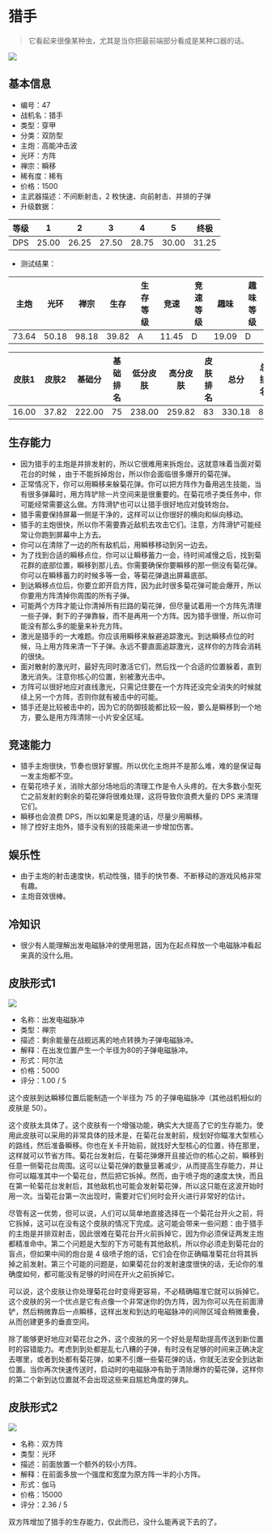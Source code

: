 # 猎手

> 它看起来很像某种虫，尤其是当你把最前端部分看成是某种口器的话。

<img src="/ships/ship_47.png" style={{zoom:1}}/>

## 基本信息

- 编号：47
- 战机名：猎手
- 类型：穿甲
- 分类：双防型
- 主炮：高能冲击波
- 光环：方阵
- 禅宗：瞬移
- 稀有度：稀有
- 价格：1500
- 主武器描述：不间断射击，2 枚快速、向前射击、并排的子弹
- 升级数据：

| 等级 | 1 | 2 | 3 | 4 | 5 | 终极 |
|--|--|--|--|--|--|--|
| DPS | 25.00 | 26.25 | 27.50 | 28.75 | 30.00 | 31.25 |

- 测试结果：

| 主炮 | 光环 | 禅宗 | 生存 | 生存等级 | 竞速 | 竞速等级 | 趣味 | 趣味等级 |
|--|--|--|--|--|--|--|--|--|
| 73.64 | 50.18 | 98.18 | 39.82 | A | 11.45 | D | 19.09 | D |

| 皮肤1 | 皮肤2 | 基础分 | 基础排名 | 低分皮肤 | 高分皮肤 | 皮肤排名 | 总分 | 总排名 |
|--|--|--|--|--|--|--|--|--|
| 16.00 | 37.82 | 222.00 | 75 | 238.00 | 259.82 | 83 | 330.18 | 85 |

## 生存能力

- 因为猎手的主炮是并排发射的，所以它很难用来拆炮台。这就意味着当面对菊花台的时候 ，由于不能拆掉炮台，所以你会面临很多爆开的菊花弹。
- 正常情况下，你可以用瞬移来躲菊花弹。你可以把方阵作为备用逃生技能，当有很多弹幕时，用方阵铲除一片空间来是很重要的。在菊花喷子类任务中，你可能经常需要这么做。方阵滑铲也可以让猎手很好地应对旋转炮台。
- 猎手需要保持屏幕一侧是干净的，这样可以让你很好的横向和纵向移动。
- 猎手的主炮很快，所以你不需要靠近敌机去攻击它们。注意，方阵滑铲可能经常让你跑到屏幕中上方去。
- 你可以在清除了一边的所有敌机后，用瞬移移动到另一边去。
- 为了找到合适的瞬移点位，你可以让瞬移蓄力一会，待时间减慢之后，找到菊花群的底部位置，瞬移到那儿去。你需要确保你要瞬移的那一侧没有菊花弹。你可以在瞬移蓄力的时候多等一会，等菊花弹退出屏幕底部。
- 到达瞬移点位后，你要立即开启方阵，因为此时很多菊花弹可能会爆开，所以你要用方阵清掉你周围的所有子弹。
- 可能两个方阵才能让你清掉所有拦路的菊花弹，但尽量试着用一个方阵先清理一些子弹，剩下的子弹靠躲，而不是再用一个方阵。因为猎手很慢，所以你可能没有那么多的能量来补充方阵。
- 激光是猎手的一大难题。你应该用瞬移来躲避追踪激光。到达瞬移点位的时候，马上用方阵来清一下子弹。永远不要直面追踪激光，这样你的方阵会消耗的很快。
- 面对散射的激光时，最好先同时激活它们，然后找一个合适的位置躲着，直到激光消失。注意你核心的位置，别被激光击中。
- 方阵可以很好地应对直线激光，只需记住要在一个方阵还没完全消失的时候就续上另一个方阵，否则你就有被击中的可能。
- 猎手还是比较被击中的，因为它的防御技能都比较一般，要么是瞬移到一个地方，要么是用方阵清除一小片安全区域。

## 竞速能力

- 猎手主炮很快，节奏也很好掌握。所以优化主炮并不是那么难，难的是保证每一发主炮都不空。
- 在菊花喷子关，消除大部分场地后的清理工作是令人头疼的。在大多数小型死亡之前发射的剩余的菊花弹将很难处理，这将导致你浪费大量的 DPS 来清理它们。
- 瞬移也会浪费 DPS，所以如果是竞速的话，尽量少用瞬移。
- 除了控好主炮外，猎手没有别的技能来进一步增加伤害。

## 娱乐性

- 由于主炮的射击速度快，机动性强，猎手的快节奏、不断移动的游戏风格非常有趣。
- 主炮音效很棒。

## 冷知识

- 很少有人能理解出发电磁脉冲的使用思路，因为在起点释放一个电磁脉冲看起来真的没什么用。

## 皮肤形式1

<img src="/ships/ship_47_apex_1.png" style={{zoom:1}}/>

- 名称：出发电磁脉冲
- 类型：禅宗
- 描述：剩余能量在战舰远离的地点转换为子弹电磁脉冲。
- 解释：在出发位置产生一个半径为80的子弹电磁脉冲。
- 形式：阿尔法
- 价格：5000
- 评分：1.00 / 5

这个皮肤到达瞬移位置后能制造一个半径为 75 的子弹电磁脉冲（其他战机相似的皮肤是 50）。

这个皮肤太具体了。这个皮肤有一个增强功能，确实大大提高了它的生存能力。使用此皮肤可以采用的非常具体的技术是，在菊花台发射前，规划好你瞄准大型核心的路线，然后准备瞬移。你也在关卡开始前，就找好大型核心的位置，待在那里，这样就可以节省方阵。菊花台发射后，在菊花弹爆开且接近你的核心之前，瞬移到任意一侧菊花台周围。这可以让菊花弹的数量显著减少，从而提高生存能力，并让你可以瞄准其中一个菊花台，然后把它拆掉。然而，由于喷子炮的速度太快，而且在第一轮菊花台发射后，其他敌机也可能会发射菊花弹，所以这只能在这波开始时用一次。当菊花台第一次出现时，需要对它们何时会开火进行非常好的估计。

尽管有这一优势，但可以说，人们可以简单地直接选择在一个菊花台开火之前，将它拆掉，这可以在没有这个皮肤的情况下完成。这可能会带来一些问题：由于猎手的主炮是并排双射击，因此很难在菊花台开火前拆掉它，因为你必须保证两发主炮都精准命中。第二个问题是大型的下方可能有其他敌机，所以你必须走到菊花台的盲点，但如果中间的炮台是 4 级喷子炮的话，它们会在你正确瞄准菊花台将其拆掉之前发射。第三个可能的问题是，如果菊花台的发射速度很快的话，无论你的准确度如何，都可能没有足够的时间在开火之前拆掉它。

可以说，这个皮肤让你处理菊花台时变得更容易，不必精确瞄准它就可以拆掉它。这个皮肤的另一个优点是它有点像一个非常迷你的伪方阵，因为你可以先在前面滑铲，然后稍微靠后一点瞬移，这样出发和到达的电磁脉冲的间隙区域会稍微重叠，从而创建更多的垂直空间。

除了能够更好地应对菊花台之外，这个皮肤的另一个好处是帮助提高传送到新位置时的容错能力。考虑到到处都是乱七八糟的子弹，有时没有足够的时间来正确决定去哪里，或者到处都有菊花弹，如果不引爆一些菊花弹的话，你就无法安全到达新位置。当你再次快速传送时，启动时的电磁脉冲有助于清除爆炸的菊花弹，这样你的第二个新到达位置就不会出现这些来自尴尬角度的弹丸。

## 皮肤形式2

<img src="/ships/ship_47_apex_2.png" style={{zoom:1}}/>

- 名称：双方阵
- 类型：光环
- 描述：前面放置一个额外的较小方阵。
- 解释：在前面多放一个强度和宽度为原方阵一半的小方阵。
- 形式：伽马
- 价格：15000
- 评分：2.36 / 5

双方阵增加了猎手的生存能力，仅此而已，没什么能再说下去的了。
